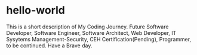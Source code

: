 # hello-world
This is a short description of My Coding Journey.
Future Software Developer, Software Engineer, Software Architect, Web Developer, IT Sysytems Management-Security, CEH Certification(Pending), Programmer, to be continued.
Have a Brave day.
